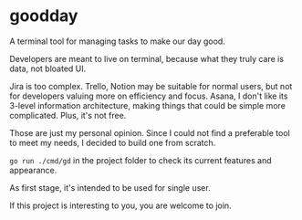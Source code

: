 # goodday

A terminal tool for managing tasks to make our day good.

Developers are meant to live on terminal, because what they truly care is data, not bloated UI.

Jira is too complex.
Trello, Notion may be suitable for normal users, but not for developers valuing more on efficiency and focus.
Asana, I don't like its 3-level information architecture, making things that could be simple more complicated. Plus, it's not free.

Those are just my personal opinion. Since I could not find a preferable tool to meet my needs, I decided to build one from scratch.

`go run ./cmd/gd` in the project folder to check its current features and appearance.

As first stage, it's intended to be used for single user.

If this project is interesting to you, you are welcome to join.
